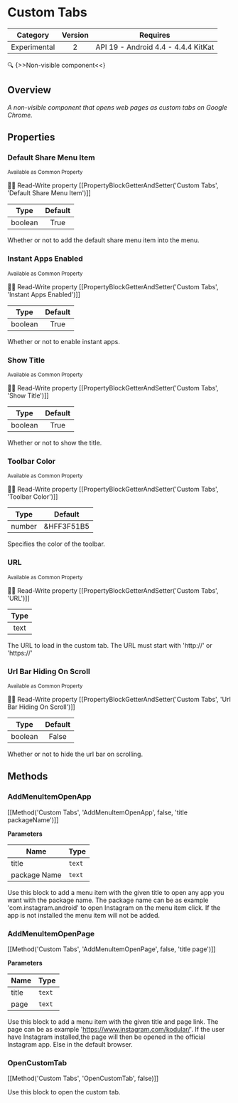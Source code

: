 # Custom Tabs

| Category | Version | Requires |
|:--------:|:-------:|:--------:|
|Experimental|2|API 19 - Android 4.4 - 4.4.4 KitKat|

:mag: {>>Non-visible component<<}

## Overview

_A non-visible component that opens web pages as custom tabs on Google Chrome._

## Properties

### Default Share Menu Item

<small>Available as Common Property</small>

:eyes::pencil: Read-Write property
[[PropertyBlockGetterAndSetter('Custom Tabs', 'Default Share Menu Item')]]

| Type | Default |
|:----:|:-------:|
|boolean|True|

Whether or not to add the default share menu item into the menu.

### Instant Apps Enabled

<small>Available as Common Property</small>

:eyes::pencil: Read-Write property
[[PropertyBlockGetterAndSetter('Custom Tabs', 'Instant Apps Enabled')]]

| Type | Default |
|:----:|:-------:|
|boolean|True|

Whether or not to enable instant apps.

### Show Title

<small>Available as Common Property</small>

:eyes::pencil: Read-Write property
[[PropertyBlockGetterAndSetter('Custom Tabs', 'Show Title')]]

| Type | Default |
|:----:|:-------:|
|boolean|True|

Whether or not to show the title.

### Toolbar Color

<small>Available as Common Property</small>

:eyes::pencil: Read-Write property
[[PropertyBlockGetterAndSetter('Custom Tabs', 'Toolbar Color')]]

| Type | Default |
|:----:|:-------:|
|number|&HFF3F51B5|

Specifies the color of the toolbar.

### URL

<small>Available as Common Property</small>

:eyes::pencil: Read-Write property
[[PropertyBlockGetterAndSetter('Custom Tabs', 'URL')]]

| Type |
|:----:|
|text|

The URL to load in the custom tab. The URL must start with 'http://' or 'https://'

### Url Bar Hiding On Scroll

<small>Available as Common Property</small>

:eyes::pencil: Read-Write property
[[PropertyBlockGetterAndSetter('Custom Tabs', 'Url Bar Hiding On Scroll')]]

| Type | Default |
|:----:|:-------:|
|boolean|False|

Whether or not to hide the url bar on scrolling.

## Methods

### AddMenuItemOpenApp



[[Method('Custom Tabs', 'AddMenuItemOpenApp', false, 'title packageName')]]

**Parameters**

| Name | Type |
|------|------|
|title|`text`|
|package Name|`text`|


Use this block to add a menu item with the given title to open any app you want with the package name. The package name can be as example 'com.instagram.android' to open Instagram on the menu item click. If the app is not installed the menu item will not be added.

### AddMenuItemOpenPage



[[Method('Custom Tabs', 'AddMenuItemOpenPage', false, 'title page')]]

**Parameters**

| Name | Type |
|------|------|
|title|`text`|
|page|`text`|


Use this block to add a menu item with the given title and page link. The page can be as example 'https://www.instagram.com/kodular/'. If the user have Instagram installed,the page will then be opened in the official Instagram app. Else in the default browser.

### OpenCustomTab



[[Method('Custom Tabs', 'OpenCustomTab', false)]]

Use this block to open the custom tab.